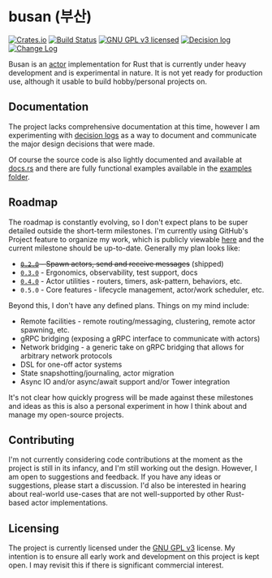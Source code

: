 # busan (부산)

[![Crates.io][crates-badge]][crates-url]
[![Build Status][actions-badge]][actions-url]
[![GNU GPL v3 licensed][gpl-badge]][gpl-url]
[![Decision log][decision-log-badge]][decision-log-url]
[![Change Log][change-log-badge]][change-log-url]

  [crates-badge]: https://img.shields.io/crates/v/busan.svg
  [crates-url]: https://crates.io/crates/busan
  [actions-badge]: https://github.com/JohnMurray/busan/actions/workflows/ci.yaml/badge.svg
  [actions-url]: https://github.com/JohnMurray/busan/actions/workflows/ci.yaml
  [gpl-badge]: https://img.shields.io/badge/license-GPL-blue.svg
  [gpl-url]: https://github.com/JohnMurray/busan/blob/main/LICENSE
  [decision-log-badge]: https://img.shields.io/badge/%F0%9F%93%83-decision%20log-blue
  [decision-log-url]: https://github.com/JohnMurray/busan/tree/main/decisions
  [change-log-badge]: https://img.shields.io/badge/%F0%9F%93%83-change%20log-blue
  [change-log-url]: https://github.com/JohnMurray/busan/blob/main/CHANGELOG.md

Busan is an [actor][wikipedia_actor] implementation for Rust that is currently under heavy
development and is experimental in nature. It is not yet ready for production use, although
it usable to build hobby/personal projects on.

  [wikipedia_actor]: https://en.wikipedia.org/wiki/Actor_model

## Documentation

The project lacks comprehensive documentation at this time, however I am experimenting with [decision
logs][decision-log-url] as a way to document and communicate the major design decisions that were
made.

Of course the source code is also lightly documented and available at [docs.rs][docs-rs-busan]
and there are fully functional examples available in the [examples folder][examples-url].

  [docs-rs-busan]: https://docs.rs/busan/latest/busan/
  [examples-url]: https://github.com/JohnMurray/busan/blob/main/examples/

## Roadmap

The roadmap is constantly evolving, so I don't expect plans to be super detailed outside
the short-term milestones. I'm currently using GitHub's Project feature to organize my work,
which is publicly viewable [here][github_project] and the current milestone should be
up-to-date. Generally my plan looks like:

  + ~~[`0.2.0`][m1] - Spawn actors, send and receive messages~~ (shipped)
  + [`0.3.0`][m2] - Ergonomics, observability, test support, docs
  + [`0.4.0`][m3] - Actor utilities - routers, timers, ask-pattern, behaviors, etc.
  + `0.5.0` - Core features - lifecycle management, actor/work scheduler, etc.

  [m1]: https://github.com/JohnMurray/busan/milestone/1
  [m2]: https://github.com/JohnMurray/busan/milestone/2
  [m3]: https://github.com/JohnMurray/busan/milestone/3

Beyond this, I don't have any defined plans. Things on my mind include:

  + Remote facilities - remote routing/messaging, clustering, remote actor spawning, etc.
  + gRPC bridging (exposing a gRPC interface to communicate with actors)
  + Network bridging - a generic take on gRPC bridging that allows for arbitrary network protocols
  + DSL for one-off actor systems
  + State snapshotting/journaling, actor migration
  + Async IO and/or async/await support and/or Tower integration

It's not clear how quickly progress will be made against these milestones and ideas as this is
also a personal experiment in how I think about and manage my open-source projects.

  [github_project]: https://github.com/users/JohnMurray/projects/1/views/1

## Contributing

I'm not currently considering code contributions at the moment as the project is still in its infancy,
and I'm still working out the design. However, I am open to suggestions and feedback. If you have any
ideas or suggestions, please start a discussion. I'd also be interested in hearing about
real-world use-cases that are not well-supported by other Rust-based actor implementations.

## Licensing

The project is currently licensed under the [GNU GPL v3][license] license. My intention is to
ensure all early work and development on this project is kept open. I may revisit this if there
is significant commercial interest.

  [license]: https://github.com/JohnMurray/busan/blob/main/LICENSE
